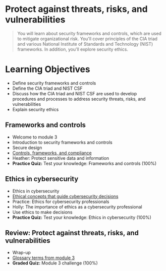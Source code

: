 # Protect against threats, risks, and vulnerabilities
> You will learn about security frameworks and controls, which are used to mitigate organizational risk. You'll cover principles of the CIA triad and various National Institute of Standards and Technology (NIST) frameworks. In addition, you'll explore security ethics.
# Learning Objectives
- Define security frameworks and controls
- Define the CIA triad and NIST CSF
- Discuss how the CIA triad and NIST CSF are used to develop procedures and processes to address security threats, risks, and vulnerabilities
- Explain security ethics
## Frameworks and controls
- Welcome to module 3
- Introduction to security frameworks and controls
- Secure design
- [Controls, frameworks, and compliance](https://github.com/KailaniBailey/Google-Cybersecurity-Professional-Certificate/tree/main/Course%201%3A%20Foundations%20of%20cybersecurity/Week%203%3A%20Protect%20against%20threats%2C%20risks%2C%20and%20vulnerabilities/Controls%2C%20frameworks%2C%20and%20compliance)
- Heather: Protect sensitive data and information
- **Practice Quiz:** Test your knowledge: Frameworks and controls (100%)
## Ethics in cybersecurity
- Ethics in cybersecurity
- [Ethical concepts that guide cybersecurity decisions](https://github.com/KailaniBailey/Google-Cybersecurity-Professional-Certificate/tree/main/Course%201:%20Foundations%20of%20cybersecurity/Week%203:%20Protect%20against%20threats,%20risks,%20and%20vulnerabilities/Ethical%20concepts%20that%20guide%20cybersecurity%20decisions)
- Practice: Ethics for cybersecurity professionals
- Holly: The importance of ethics as a cybersecurity professional
- Use ethics to make decisions
- **Practice Quiz:** Test your knowledge: Ethics in cybersecurity (100%)
## Review: Protect against threats, risks, and vulnerabilities
- Wrap-up
- [Glossary terms from module 3](https://github.com/KailaniBailey/Google-Cybersecurity-Professional-Certificate/tree/main/Course%201:%20Foundations%20of%20cybersecurity/Week%203:%20Protect%20against%20threats,%20risks,%20and%20vulnerabilities/Glossary%20terms%20from%20module%203)
- **Graded Quiz:** Module 3 challenge (100%)
